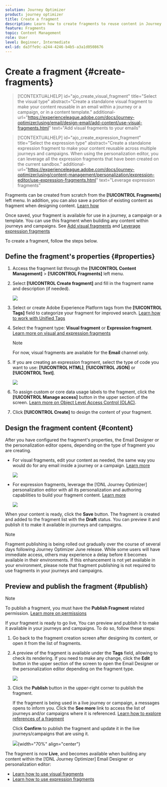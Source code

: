 ```yaml
---
solution: Journey Optimizer
product: journey optimizer
title: Create a fragment
description: Learn how to create fragments to reuse content in Journey Optimizer campaigns and journeys
feature: Fragments
topic: Content Management
role: User
level: Beginner, Intermediate
exl-id: da3ffe9c-a244-4246-b4b5-a3a1d0508676
---
```

# Create a fragment {#create-fragments}
 
>[!CONTEXTUALHELP]
>id="ajo_create_visual_fragment"
>title="Select the visual type"
>abstract="Create a standalone visual fragment to make your content reusable in an email within a journey or a campaign, or in a content template."
>additional-url="https://experienceleague.adobe.com/docs/journey-optimizer/using/email/design-email/add-content/use-visual-fragments.html" text="Add visual fragments to your emails"

>[!CONTEXTUALHELP]
>id="ajo_create_expression_fragment"
>title="Select the expression type"
>abstract="Create a standalone expression fragment to make your content reusable across multiple journeys and campaigns. When using the personalization editor, you can leverage all the expression fragments that have been created on the current sandbox."
>additional-url="https://experienceleague.adobe.com/docs/journey-optimizer/using/content-management/personalization/expression-editor/use-expression-fragments.html" text="Leverage expression fragments"

Fragments can be created from scratch from the **[!UICONTROL Fragments]** left menu. In addition, you can also save a portion of existing content as fragment when designing content. [Learn how](#save-as-fragment)

Once saved, your fragment is available for use in a journey, a campaign or a template. You can use this fragment when building any content within journeys and campaigns. See [Add visual fragments](../email/use-visual-fragments.md) and [Leverage expression fragments](../personalization/use-expression-fragments.md)

To create a fragment, follow the steps below.

## Define the fragment's properties {#properties}

1. Access the fragment list through the **[!UICONTROL Content Management]** > **[!UICONTROL Fragments]** left menu.

1. Select **[!UICONTROL Create fragment]** and fill in the fragment name and description (if needed).

    ![](assets/fragment-details.png)

1. Select or create Adobe Experience Platform tags from the **[!UICONTROL Tags]** field to categorize your fragment for improved search. [Learn how to work with Unified Tags](../start/search-filter-categorize.md#tags)

1. Select the fragment type: **Visual fragment** or **Expression fragment**. [Learn more on visual and expression fragments](../content-management/fragments.md#visual-expression)

    >[!NOTE]
    >
    >For now, visual fragments are available for the **Email** channel only.

1. If you are creating an expression fragment, select the type of code you want to use: **[!UICONTROL HTML]**, **[!UICONTROL JSON]** or **[!UICONTROL Text]**.

    ![](assets/fragment-expression-type.png)

1. To assign custom or core data usage labels to the fragment, click the **[!UICONTROL Manage access]** button in the upper section of the screen. [Learn more on Object Level Access Control (OLAC)](../administration/object-based-access.md).

1. Click **[!UICONTROL Create]** to design the content of your fragment.

## Design the fragment content {#content}

After you have configured the fragment's properties, the Email Designer or the personalization editor opens, depending on the type of fragment you are creating.

* For visual fragments, edit your content as needed, the same way you would do for any email inside a journey or a campaign. [Learn more](../email/get-started-email-design.md) 

    ![](assets/fragment-designer.png)

* For expression fragments, leverage the [!DNL Journey Optimizer] personalization editor with all its personalization and authoring capabilities to build your fragment content. [Learn more](../personalization/personalization-build-expressions.md)

    ![](assets/fragment-expression-editor.png)

When your content is ready, click the **Save** button. The fragment is created and added to the fragment list with the **Draft** status. You can preview it and publish it to make it available in journeys and campaigns.

>[!NOTE]
>
>Fragment publishing is being rolled out gradually over the course of several days following Journey Optimizer June release. While some users will have immediate access, others may experience a delay before it becomes available in their environments. If this enhancement is not yet available in your environment, please note that fragment publishing is not required to use fragments in your journeys and campaigns.

## Preview and publish the fragment {#publish}

>[!NOTE]
>
>To publish a fragment, you must have the **Publish Fragment** related permission. [Learn more on permissions](../administration/ootb-permissions.md)

If your fragment is ready to go live, You can preview and publish it to make it available in your journeys and campaigns. To do so, follow these steps:

1. Go back to the fragment creation screen after designing its content, or open it from the list of fragments.

1. A preview of the fragment is available under the **Tags** field, allowing to check its rendering. If you need to make any change, click the **Edit** button in the upper section of the screen to open the Email Designer or the personalization editor depending on the fragment type.

    ![](assets/fragment-preview.png)

1. Click the **Publish** button in the upper-right corner to publish the fragment.

    If the fragment is being used in a live journey or campaign, a messages opens to inform you. Click the **See more** link to access the list of journeys and/or campaigns where it is referenced. [Learn how to explore references of a fragment](../content-management/manage-fragments.md#explore-references)

    Click **Confirm** to publish the fragment and update it in the live journeys/campaigns that are using it.

    ![](assets/fragment-publish.png){width="70%" align="center"}

The fragment is now **Live**, and becomes available when building any content within the [!DNL Journey Optimizer] Email Designer or personalization editor:

* [Learn how to use visual fragments](../email/use-visual-fragments.md)
* [Learn how to use expression fragments](../personalization/use-expression-fragments.md)
